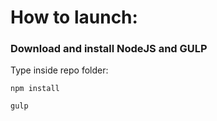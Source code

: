 # How to launch:

### Download and install NodeJS and GULP

Type inside repo folder:

`npm install`

`gulp`
